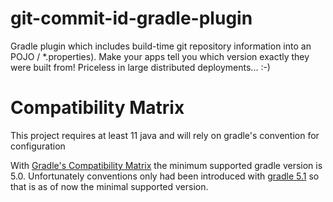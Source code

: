 # git-commit-id-gradle-plugin
Gradle plugin which includes build-time git repository information into an POJO / *.properties). Make your apps tell you which version exactly they were built from! Priceless in large distributed deployments... :-)

# Compatibility Matrix
This project requires at least 11 java and will rely on gradle's convention for configuration

With [Gradle's Compatibility Matrix](https://docs.gradle.org/current/userguide/compatibility.html) the
minimum supported gradle version is 5.0.
Unfortunately conventions only had been introduced with [gradle 5.1](https://docs.gradle.org/5.1/release-notes.html)
so that is as of now the minimal supported version.

